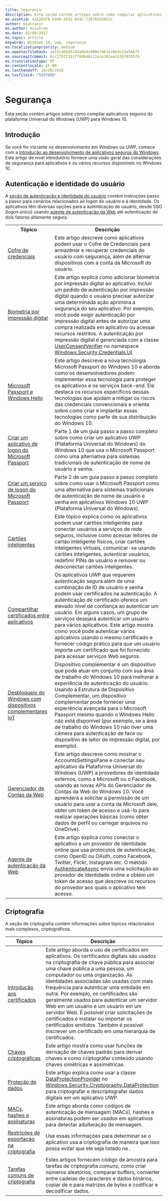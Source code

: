 ```yaml
---
title: Segurança
description: Esta seção contém artigos sobre como compilar aplicativos seguros do plataforma Universal do Windows (UWP) para Windows 10.
ms.assetid: 41E2EEFB-E8A9-4592-814C-72B703CD952C
author: msatranjr
ms.author: misatran
ms.date: 02/08/2017
ms.topic: article
keywords: Windows 10, uwp, segurança
ms.localizationpriority: medium
ms.openlocfilehash: a415c456d5743a694c998e7463a70d3c53a5bb75
ms.sourcegitcommit: 6cc275f2151f78db40c11ace381ee2d35f0155f9
ms.translationtype: MT
ms.contentlocale: pt-BR
ms.lasthandoff: 10/26/2018
ms.locfileid: "5567085"
---
```

# <a name="security"></a>Segurança



Esta seção contém artigos sobre como compilar aplicativos seguros do plataforma Universal do Windows (UWP) para Windows 10.

## <a name="introduction"></a>Introdução 

Se você for iniciante no desenvolvimento em Windows ou UWP, comece com a [Introdução ao desenvolvimento de aplicativos seguros do Windows](intro-to-secure-windows-app-development.md). Este artigo de nível introdutório fornece uma visão geral das considerações de segurança para aplicativos e os vários recursos disponíveis no Windows 10.

## <a name="authentication-and-user-identity"></a>Autenticação e identidade do usuário

A [seção de autenticação e identidade do usuário](authentication-and-user-identity.md) contém instruções passo a passo para cenários relacionados ao logon do usuário e à identidade. Os aplicativos têm diversas opções para a autenticação do usuário, desde SSO (logon único) usando [agente de autenticação da Web](web-authentication-broker.md) até autenticação de dois fatores altamente segura.

<table>
<tr><th>Tópico</th><th>Descrição</th></tr>
<tr><td><a href="credential-locker.md">Cofre de credenciais</a></td><td>Este artigo descreve como aplicativos podem usar o Cofre de Credenciais para armazenar e recuperar credenciais do usuário com segurança, além de alternar dispositivos com a conta da Microsoft do usuário.</td></tr>

<tr><td><a href="fingerprint-biometrics.md">Biometria por impressão digital</a> </td><td>Este artigo explica como adicionar biometria por impressão digital ao aplicativo. Incluir um pedido de autenticação por impressão digital quando o usuário precisar autorizar uma determinada ação aprimora a segurança do seu aplicativo. Por exemplo, você pode exigir autenticação por impressão digital antes de autorizar uma compra realizada em aplicativo ou acessar recursos restritos. A autenticação por impressão digital é gerenciada com a classe <a href="https://msdn.microsoft.com/library/windows/apps/dn279134">UserConsentVerifier</a> no namespace <a href="https://msdn.microsoft.com/library/windows/apps/hh701356">Windows.Security.Credentials.UI</a>.</td></tr>
<tr><td><a href="microsoft-passport.md">Microsoft Passport e Windows Hello</a></td><td>Este artigo descreve a nova tecnologia Microsoft Passport do Windows 10 e aborda como os desenvolvedores podem implementar essa tecnologia para proteger os aplicativos e os serviços back-end. Ele destaca os recursos específicos dessas tecnologias que ajudam a mitigar os riscos das credenciais convencionais e orienta sobre como criar e implantar essas tecnologias como parte de sua distribuição do Windows 10. </td></tr>
<tr><td><a href="microsoft-passport-login.md">Criar um aplicativo de logon do Microsoft Passport</a></td><td>Parte 1 de um guia passo a passo completo sobre como criar um aplicativo UWP (Plataforma Universal do Windows) do Windows 10 que usa o Microsoft Passport como uma alternativa para sistemas tradicionais de autenticação de nome de usuário e senha.</td></tr>
<tr><td><a href="microsoft-passport-login-auth-service.md">Criar um serviço de logon do Microsoft Passport</a></td><td>Parte 2 de um guia passo a passo completo sobre como usar o Microsoft Passport como uma alternativa para sistemas tradicionais de autenticação de nome de usuário e senha em aplicativos Windows 10 UWP (Plataforma Universal do Windows).</td></tr>
<tr><td><a href="smart-cards.md">Cartões inteligentes</a></td><td>Este tópico explica como os aplicativos podem usar cartões inteligentes para conectar usuários a serviços de rede seguros, inclusive como acessar leitores de cartão inteligente físicos, criar cartões inteligentes virtuais, comunicar-se usando cartões inteligentes, autenticar usuários, redefinir PINs de usuário e remover ou desconectar cartões inteligentes.</td></tr>
<tr><td><a href="share-certificates.md">Compartilhar certificados entre aplicativos</a></td><td>Os aplicativos UWP que requerem autenticação segura além de uma combinação de ID de usuário e senha podem usar certificados na autenticação. A autenticação de certificado oferece um elevado nível de confiança ao autenticar um usuário. Em alguns casos, um grupo de serviços desejará autenticar um usuário para vários aplicativos. Este artigo mostra como você pode autenticar vários aplicativos usando o mesmo certificado e fornecer código prático para que um usuário importe um certificado que foi fornecido para acessar serviços Web seguros.</td></tr>
<tr><td><a href="companion-device-unlock.md">Desbloqueio do Windows com dispositivos complementares IoT</a></td><td>Dispositivo complementar é um dispositivo que pode atuar em conjunto com sua área de trabalho do Windows 10 para melhorar a experiência de autenticação do usuário. Usando a Estrutura de Dispositivo Complementar, um dispositivo complementar pode fornecer uma experiência avançada para o Microsoft Passport mesmo quando o Windows Hello não está disponível (por exemplo, se a área de trabalho do Windows 10 não tiver uma câmera para autenticação de face ou dispositivo de leitor de impressão digital, por exemplo).</td></tr>
<tr><td><a href="web-account-manager.md">Gerenciador de Contas da Web</a></td><td>Este artigo descreve como mostrar o AccountsSettingsPane e conectar seu aplicativo da Plataforma Universal do Windows (UWP) a provedores de identidade externos, como a Microsoft ou o Facebook, usando as novas APIs do Gerenciador de Contas da Web do Windows 10. Você aprenderá a solicitar a permissão de um usuário para usar a conta da Microsoft dele, obter um token de acesso e usá-lo para realizar operações básicas (como obter dados de perfil ou carregar arquivos no OneDrive). </td></tr>
<tr><td><a href="web-authentication-broker.md">Agente de autenticação da Web</a></td><td>Este artigo explica como conectar o aplicativo a um provedor de identidade online que usa protocolos de autenticação, como OpenID ou OAuth, como Facebook, Twitter, Flickr, Instagram etc. O método <a href="https://msdn.microsoft.com/library/windows/apps/br212066">AuthenticateAsync</a> envia uma solicitação ao provedor de identidade online e obtém um token de acesso que descreve os recursos do provedor aos quais o aplicativo tem acesso.</td></tr>
</table>

## <a name="cryptography"></a>Criptografia 

A seção de criptografia contém informações sobre tópicos relacionados mais complexos, criptográficos. 

| Tópico                                                                         | Descrição                                                                                                                                                                                                                                                                                                                                                                                                                                                                                                            |
|-------------------------------------------------------------------------------|------------------------------------------------------------------------------------------------------------------------------------------------------------------------------------------------------------------------------------------------------------------------------------------------------------------------------------------------------------------------------------------------------------------------------------------------------------------------------------------------------------------------|
| [Introdução aos certificados](certificates.md)                                      | Este artigo aborda o uso de certificados em aplicativos. Os certificados digitais são usados na criptografia de chave pública para associar uma chave pública a uma pessoa, um computador ou uma organização. As identidades associadas são usadas com mais frequência para autenticar uma entidade em outra. Por exemplo, os certificados são geralmente usados para autenticar um servidor Web em um usuário e um usuário em um servidor Web. É possível criar solicitações de certificados e instalar ou importar os certificados emitidos. Também é possível inscrever um certificado em uma hierarquia de certificados. |
| [Chaves criptográficas](cryptographic-keys.md)                                   | Este artigo mostra como usar funções de derivação de chaves padrão para derivar chaves e como criptografar conteúdo usando chaves simétricas e assimétricas.                                                                                                                                                                                                                                                                                                                                                                         |
| [Proteção de dados](data-protection.md)                                         | Este artigo explica como usar a classe [DataProtectionProvider](https://msdn.microsoft.com/library/windows/apps/br241559) no [Windows.Security.Cryptography.DataProtection](https://msdn.microsoft.com/library/windows/apps/br241585) para criptografar e descriptografar dados digitais em um aplicativo UWP.                                                                                                                                                                                                              |
| [MACs, hashes e assinaturas](macs-hashes-and-signatures.md)               | Este artigo aborda como códigos de autenticação de mensagem (MACs), hashes e assinaturas podem ser usados em aplicativos para detectar adulteração de mensagem.                                                                                                                                                                                                                                                                                                                                                                                |
| [Restrições de exportação na criptografia](export-restrictions-on-cryptography.md) | Use essas informações para determinar se o aplicativo usa a criptografia de maneira que isso possa evitar que ele seja listado na .                                                                                                                                                                                                                                                                                                                                                                                                     |
| [Tarefas comuns de criptografia](common-cryptography-tasks.md)                     | Estes artigos fornecem código de amostra para tarefas de criptografia comuns, como criar números aleatórios, comparar buffers, converter entre cadeias de caracteres e dados binários, copiar de e para matrizes de bytes e codificar e decodificar dados.                                                                                                                                                                                                                                                                                    |
